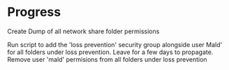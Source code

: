 # Progress

Create Dump of all network share folder permissions

Run script to add the 'loss prevention' security group alongside user Mald' for all folders under loss prevention.
Leave for a few days to propagate.
Remove user 'mald' permisions from all folders under loss prevention